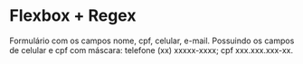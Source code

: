 # Flexbox + Regex

Formulário com os campos nome, cpf, celular, e-mail. Possuindo os campos de celular e cpf com máscara: telefone (xx) xxxxx-xxxx; cpf xxx.xxx.xxx-xx.
